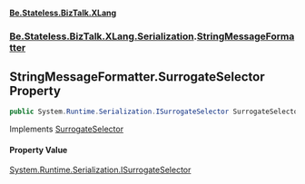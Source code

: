 #### [Be.Stateless.BizTalk.XLang](README.md 'README')
### [Be.Stateless.BizTalk.XLang.Serialization](Be.Stateless.BizTalk.XLang.Serialization.md 'Be.Stateless.BizTalk.XLang.Serialization').[StringMessageFormatter](StringMessageFormatter.md 'Be.Stateless.BizTalk.XLang.Serialization.StringMessageFormatter')

## StringMessageFormatter.SurrogateSelector Property

```csharp
public System.Runtime.Serialization.ISurrogateSelector SurrogateSelector { get; set; }
```

Implements [SurrogateSelector](https://docs.microsoft.com/en-us/dotnet/api/System.Runtime.Serialization.IFormatter.SurrogateSelector 'System.Runtime.Serialization.IFormatter.SurrogateSelector')

#### Property Value
[System.Runtime.Serialization.ISurrogateSelector](https://docs.microsoft.com/en-us/dotnet/api/System.Runtime.Serialization.ISurrogateSelector 'System.Runtime.Serialization.ISurrogateSelector')